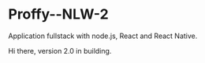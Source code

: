 # Proffy--NLW-2
Application fullstack with node.js, React and React Native. 

Hi  there, version 2.0 in building.
